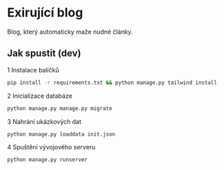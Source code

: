 # Exirující blog

Blog, který automaticky maže nudné články.

## Jak spustit (dev)

1 Instalace balíčků

```bash
pip install -r requirements.txt && python manage.py tailwind install
```

2 Inicializace databáze

```bash
python manage.py manage.py migrate
```

3 Nahrání ukázkových dat

```bash
python manage.py loaddata init.json
```

4 Spuštění vývojového serveru

```bash
python manage.py runserver
```
